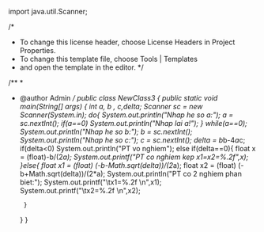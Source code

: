 
import java.util.Scanner;

/*
 * To change this license header, choose License Headers in Project Properties.
 * To change this template file, choose Tools | Templates
 * and open the template in the editor.
 */

/**
 *
 * @author Admin
 */
public class NewClass3 {
    public static void main(String[] args) {
        int a, b , c,delta;
        Scanner sc = new Scanner(System.in);
        do{
            System.out.println("Nhap he so a:");
            a = sc.nextInt();
            if(a==0)
                System.out.println("Nhap lai a!");
        }
        while(a==0);
        System.out.println("Nhap he so b:");
        b = sc.nextInt();
        System.out.println("Nhap he so c:");
        c = sc.nextInt();
        delta = b*b-4*a*c;
        if(delta<0)
 System.out.println("PT vo nghiem");
 else if(delta==0){
 float x = (float)-b/(2*a);
 System.out.printf("PT co nghiem kep x1=x2=%.2f",x);
 }else{
 float x1 = (float) (-b-Math.sqrt(delta))/(2*a);
 float x2 = (float) (-b+Math.sqrt(delta))/(2*a);
 System.out.println("PT co 2 nghiem phan biet:");
 System.out.printf("\tx1=%.2f \n",x1);
 System.out.printf("\tx2=%.2f \n",x2);
           
        }
           
    }
}
